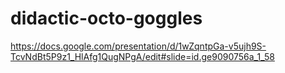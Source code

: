 # didactic-octo-goggles

https://docs.google.com/presentation/d/1wZqntpGa-v5ujh9S-TcvNdBt5P9z1_HlAfg1QugNPgA/edit#slide=id.ge9090756a_1_58